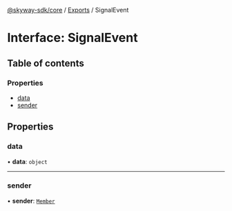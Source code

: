 [@skyway-sdk/core](../README.md) / [Exports](../modules.md) / SignalEvent

# Interface: SignalEvent

## Table of contents

### Properties

- [data](SignalEvent.md#data)
- [sender](SignalEvent.md#sender)

## Properties

### data

• **data**: `object`

___

### sender

• **sender**: [`Member`](Member.md)
